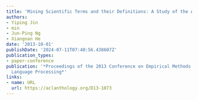 ```yaml
---
title: 'Mining Scientific Terms and their Definitions: A Study of the ACL Anthology'
authors:
- Yiping Jin
- min
- Jun-Ping Ng
- Xiangnan He
date: '2013-10-01'
publishDate: '2024-07-11T07:40:56.438607Z'
publication_types:
- paper-conference
publication: '*Proceedings of the 2013 Conference on Empirical Methods in Natural
  Language Processing*'
links:
- name: URL
  url: https://aclanthology.org/D13-1073
---
```

